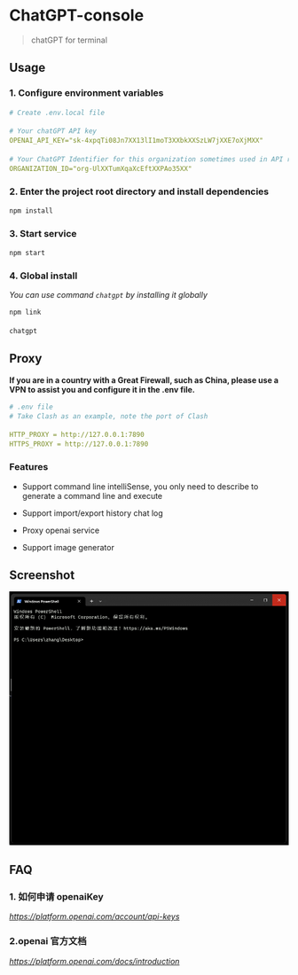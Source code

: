 # ChatGPT-console

> chatGPT for terminal

## Usage

### 1. Configure environment variables

```yml
# Create .env.local file

# Your chatGPT API key
OPENAI_API_KEY="sk-4xpqTi08Jn7XX13lI1moT3XXbkXXSzLW7jXXE7oXjMXX"

# Your ChatGPT Identifier for this organization sometimes used in API requests
ORGANIZATION_ID="org-UlXXTumXqaXcEftXXPAo35XX"
```

### 2. Enter the project root directory and install dependencies

```bash
npm install
```

### 3. Start service

```bash
npm start
```

### 4. Global install

*You can use command `chatgpt` by installing it globally*

```bash
npm link

chatgpt
```

## Proxy

**If you are in a country with a Great Firewall, such as China, please use a VPN to assist you and configure it in the .env file.**

```yml
# .env file
# Take Clash as an example, note the port of Clash

HTTP_PROXY = http://127.0.0.1:7890
HTTPS_PROXY = http://127.0.0.1:7890
```

### Features

* Support command line intelliSense, you only need to describe to generate a command line and execute

* Support import/export history chat log

* Proxy openai service

* Support image generator

## Screenshot

<center>

![screenshot](./public/screenshot.gif)

</center>

## FAQ

### 1. 如何申请 openaiKey

_https://platform.openai.com/account/api-keys_

### 2.openai 官方文档

_https://platform.openai.com/docs/introduction_
